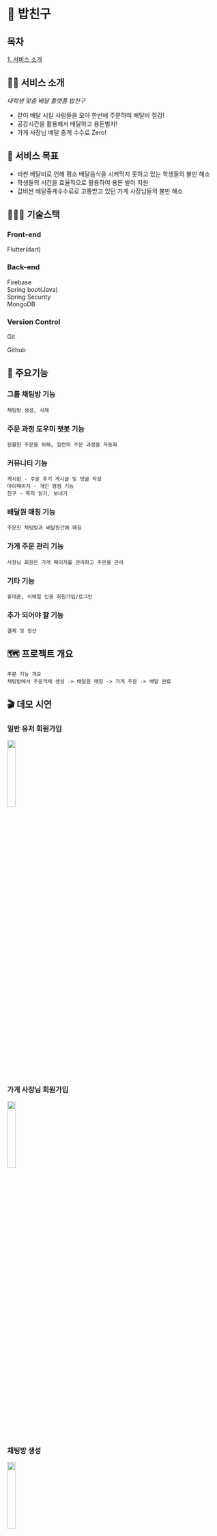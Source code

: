 # 🍚 밥친구
## 목차
[1. 서비스 소개](https://github.com/man-moon/Bob-friend#%EC%84%9C%EB%B9%84%EC%8A%A4-%EC%86%8C%EA%B0%9C)


## 💁🏻 서비스 소개


*대학생 맞춤 배달 플랫폼 밥친구*

- 같이 배달 시킬 사람들을 모아 한번에 주문하여 배달비 절감!
- 공강시간을 활용해서 배달하고 용돈벌자!
- 가게 사장님 배달 중계 수수료 Zero!

## 🥅 서비스 목표


- 비싼 배달비로 인해 평소 배달음식을 시켜먹지 못하고 있는 학생들의 불만 해소
- 학생들의 시간을 효율적으로 활용하여 용돈 벌이 지원
- 값비싼 배달중계수수료로 고통받고 있던 가게 사장님들의 불만 해소

## 👨🏻‍💻 기술스택


### Front-end

Flutter(dart)

### Back-end

Firebase  
Spring boot(Java)  
Spring Security  
MongoDB  

### Version Control

Git  

Github  

## 🌟 주요기능


### 그룹 채팅방 기능

```
채팅방 생성, 삭제
```

### 주문 과정 도우미 챗봇 기능

```
원활한 주문을 위해, 일련의 주문 과정을 자동화
```

### 커뮤니티 기능

```
게시판 - 주문 후기 게시글 및 댓글 작성
마이페이지 - 개인 평점 기능
친구 - 쪽지 읽기, 보내기
```

### 배달원 매칭 기능

```
주문한 채팅방과 배달원간에 매칭
```

### 가게 주문 관리 기능

```
사장님 회원은 가게 페이지를 관리하고 주문을 관리
```

### 기타 기능

```
휴대폰, 이메일 인증 회원가입/로그인
```

### 추가 되어야 할 기능

```
결제 및 정산
```

## 🗺️ 프로젝트 개요


```
주문 기능 개요
채팅방에서 주문객체 생성 -> 배달원 매칭 -> 가게 주문 -> 배달 완료

```

## 🎬 데모 시연


### 일반 유저 회원가입

<img width="20%" src="https://user-images.githubusercontent.com/88218891/203548902-8e9ff3ad-8879-43fc-8af5-ef5cfc16f55d.gif"/>

### 가게 사장님 회원가입

<img width="20%" src="https://user-images.githubusercontent.com/88218891/203548721-f6518afc-106a-4ea1-87c9-10b15f969395.gif"/>

### 채팅방 생성

<img width="20%" src="https://user-images.githubusercontent.com/88218891/203561452-8723b44e-e981-4b14-82de-f7c61f1ae635.gif"/>

### 실시간 채팅

<img width="20%" src="https://user-images.githubusercontent.com/88218891/203548807-c76360e9-b470-4538-98f1-5d11048841fe.gif"/>

### 주문 프로세스

<img width="20%" src="https://user-images.githubusercontent.com/88218891/203555204-c90dfbcc-3b3d-4a2a-85b7-64d53f45b7d8.gif"/>

### 배달원 매칭

<img width="20%" src="https://user-images.githubusercontent.com/88218891/203548609-46151782-bfe5-4a22-841b-1da263059e88.gif"/>

## 🌱 서비스 차별점 및 기대 효과


1. 비싼 배달비로 인해 배달앱 내에서 메뉴 값이 오른 경우가 있습니다.
밥친구 서비스에서는 가게 사장님에게 수수료를 부담하지 않습니다. 이에 소비자들에게 합리적인 가격을 제공 가능할 것으로 예상됩니다.
2. 평소 배달 시켜먹지 않는 학우들의 서비스 이용으로 학교 상권이 더욱 활상화 될 수 있습니다.
3. 밥친구 회원은 소비자이면서 동시에 배달원으로써 활동할 수 있습니다. 서로 필요할 때, 배달 주문을 하는 학생과 배달을 하는 학생간에 선순환을 기대해볼 수 있습니다.
4. 편리한 주문 프로세스를 제공합니다. 처음 이용하는 유저도 쉽게 주문할 수 있습니다.



## 👪 개발팀원 소개


| 이름 | 학교 | 역할 | 개발 내용 |
| --- | --- | --- | --- |
| 김문만 | 아주대학교 재학 | Fullstack | • 로그인/회원가입<br>• 그룹 채팅방<br>• 주문 과정 도우미 챗봇<br>• 배달원 등록 및 매칭<br>• 가게 주문 관리 시스템 |
| 임태훈 | 인하대학교 재학 | FullStack | • 커뮤니티 기능<br>◦ 게시판<br>◦ 쪽지<br>◦ 친구<br>• 가게 목록 및 상세 페이지 |

## 🗓️ 개발 기간 및 일정



### 개발기간

22.08.01 ~ 현재 진행중 

### 개발 현황 및 일정
|기간|한 일|
|---|---|
| ~08.07 | 프로젝트 기획 |
| ~08.14 | 앱 플로우, 시나리오 작성 |
| ~08.21 | 회원가입 및 로그인 기능 구현 |
| ~08.31 | 채팅방 CRUD 구현 |
| ~09.07 | 실시간 채팅 기능 구현, 채팅방 서랍 기능 구현 |
| ~09.14 | 채팅방 목록 구현, 학교별 채팅방 목록 분리  |
| ~09.21 | 게시글 CRUD, 기타 편의기능 추가 |
| ~09.28 | 마이페이지 기능, 유저 평점 기능 |
| ~10.07 | 주문 과정 도우미 챗봇 기능 |
| ~10.24 | 시험 기간 |
| ~10.31 | 가게 목록 및 상세 페이지 기능 |
| ~11.07 | 친구 추가, 삭제 및 쪽지 기능 |
| ~11.14 | 배달원 매칭 기능 |
| ~ing | 회원가입/로그인 로직, 스크린 수정 및 ui 수정 |
